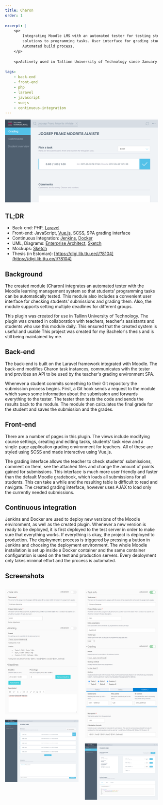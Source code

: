 ```yaml
---
title: Charon
order: 1

excerpt: |
    <p>
        Integrating Moodle LMS with an automated tester for testing students'
        solutions to programming tasks. User interface for grading students.
        Automated build process.
    </p>

    <p>Actively used in Tallinn University of Technology since January 2017.</p>

tags:
    - back-end
    - front-end
    - php
    - laravel
    - javascript
    - vuejs
    - continuous-integration
---
```


<div class="wider-than-container">

![Charon](img/charon.png)

</div>

## TL;DR

* Back-end: PHP, [Laravel](https://laravel.com/)
* Front-end: JavaScript, [Vue.js](https://vuejs.org/), SCSS, SPA grading
  interface
* Continuous Integration: [Jenkins](https://jenkins.io/),
  [Docker](https://www.docker.com/)
* UML, Diagrams: [Enterprise Architect](http://sparxsystems.com/),
  [Sketch](https://www.sketchapp.com/)
* Mockups: [Sketch](https://www.sketchapp.com/)
* Thesis (in Estonian): [https://digi.lib.ttu.ee/i/?8104](https://digi.lib.ttu.ee/i/?8104)

## Background

The created module (Charon) integrates an automated tester with the Moodle
learning management system so that students' programming tasks can be
automatically tested. This module also includes a convenient user interface
for checking students' submissions and grading them. Also, the module
supports setting multiple deadlines for different groups.

This plugin was created for use in Tallinn University of Technology. The plugin
was created in collaboration with teachers, teacher's assistants and students
who use this module daily. This ensured that the created system is useful and
usable This project was created for my Bachelor's thesis and is still being
maintained by me.

## Back-end

The back-end is built on the Laravel framework integrated with Moodle. The
back-end modifies Charon task instances, communicates with the tester and
provides an API to be used by the teacher's grading environment SPA.

Whenever a student commits something to their Git repository the submission
process begins. First, a Git hook sends a request to the module which saves some
information about the submission and forwards everything to the tester. The
tester then tests the code and sends the results back to the module. The module
then calculates the final grade for the student and saves the submission and the
grades.

## Front-end

There are a number of pages in this plugin. The views include modifying course
settings, creating and editing tasks, students' task view and a single-page
application grading environment for teachers. All of these are styled using SCSS
and made interactive using Vue.js.

The grading interface allows the teacher to check students' submissions, comment
on them, see the attached files and change the amount of points gained for
submissions. This interface is much more user friendly and faster than the
default Moodle gradebook, which loads all submissions for all students. This can
take a while and the resulting table is difficult to read and navigate. The
created grading interface, however uses AJAX to load only the currently needed
submissions.

## Continuous integration

Jenkins and Docker are used to deploy new versions of the Moodle environment, as
well as the created plugin. Whenever a new version is ready to be deployed, it
is first deployed to the test server in order to make sure that everything
works. If everything is okay, the project is deployed to production. The
deployment process is triggered by pressing a button in Jenkins and choosing the
deployment environment. The whole Moodle installation is set up inside a Docker
container and the same container configuration is used on the test and
production servers. Every deployment only takes minimal effort and the process
is automated.

## Screenshots

<div class="columns wider-than-container">
<div class="column">

![Charon instance creation form minimal](img/charon-instance-form-minimal.png)

![Grading view for teachers](img/charon-popup-grading-view.png)

</div>
<div class="column">

![Charon instance creation form advanced](img/charon-instance-form-advanced.png)

![One submission view for teachers](img/charon-popup-submission-view.png)

</div>
</div>
